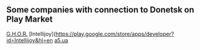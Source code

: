 ## Some companies with connection to Donetsk on Play Market

[G.H.O.R.](https://play.google.com/store/apps/developer?id=G.H.O.R.%20Corporation&hl=en)
[Intellijoy](https://play.google.com/store/apps/developer?id=Intellijoy&hl=en
[a5.ua](https://play.google.com/store/apps/developer?id=a5.ua&hl=en)
